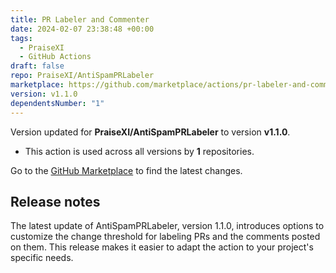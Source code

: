 ```yaml
---
title: PR Labeler and Commenter
date: 2024-02-07 23:38:48 +00:00
tags:
  - PraiseXI
  - GitHub Actions
draft: false
repo: PraiseXI/AntiSpamPRLabeler
marketplace: https://github.com/marketplace/actions/pr-labeler-and-commenter
version: v1.1.0
dependentsNumber: "1"
---
```



Version updated for **PraiseXI/AntiSpamPRLabeler** to version **v1.1.0**.
- This action is used across all versions by **1** repositories.

Go to the [GitHub Marketplace](https://github.com/marketplace/actions/pr-labeler-and-commenter) to find the latest changes.

## Release notes

The latest update of AntiSpamPRLabeler, version 1.1.0, introduces options to customize the change threshold for labeling PRs and the comments posted on them. This release makes it easier to adapt the action to your project's specific needs.
